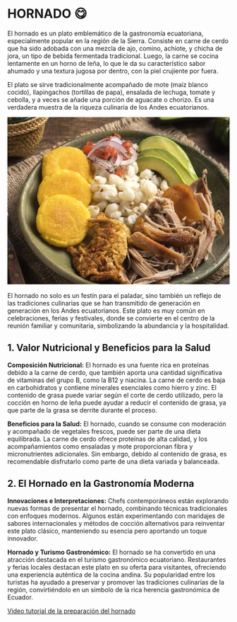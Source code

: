  # HORNADO 😋

El hornado es un plato emblemático de la gastronomía ecuatoriana, especialmente popular en la región de la Sierra. Consiste en carne de cerdo que ha sido adobada con una mezcla de ajo, comino, achiote, y chicha de jora, un tipo de bebida fermentada tradicional. Luego, la carne se cocina lentamente en un horno de leña, lo que le da su característico sabor ahumado y una textura jugosa por dentro, con la piel crujiente por fuera.

El plato se sirve tradicionalmente acompañado de mote (maíz blanco cocido), llapingachos (tortillas de papa), ensalada de lechuga, tomate y cebolla, y a veces se añade una porción de aguacate o chorizo. Es una verdadera muestra de la riqueza culinaria de los Andes ecuatorianos.

![hornado](imagenes/hornado.jpg)

El hornado no solo es un festín para el paladar, sino también un reflejo de las tradiciones culinarias que se han transmitido de generación en generación en los Andes ecuatorianos. Este plato es muy común en celebraciones, ferias y festivales, donde se convierte en el centro de la reunión familiar y comunitaria, simbolizando la abundancia y la hospitalidad.

## 1. Valor Nutricional y Beneficios para la Salud

**Composición Nutricional:** El hornado es una fuente rica en proteínas debido a la carne de cerdo, que también aporta una cantidad significativa de vitaminas del grupo B, como la B12 y niacina. La carne de cerdo es baja en carbohidratos y contiene minerales esenciales como hierro y zinc. El contenido de grasa puede variar según el corte de cerdo utilizado, pero la cocción en horno de leña puede ayudar a reducir el contenido de grasa, ya que parte de la grasa se derrite durante el proceso.

**Beneficios para la Salud:** El hornado, cuando se consume con moderación y acompañado de vegetales frescos, puede ser parte de una dieta equilibrada. La carne de cerdo ofrece proteínas de alta calidad, y los acompañamientos como ensaladas y mote proporcionan fibra y micronutrientes adicionales. Sin embargo, debido al contenido de grasa, es recomendable disfrutarlo como parte de una dieta variada y balanceada.

## 2. El Hornado en la Gastronomía Moderna

**Innovaciones e Interpretaciones:** Chefs contemporáneos están explorando nuevas formas de presentar el hornado, combinando técnicas tradicionales con enfoques modernos. Algunos están experimentando con maridajes de sabores internacionales y métodos de cocción alternativos para reinventar este plato clásico, manteniendo su esencia pero aportando un toque innovador.

**Hornado y Turismo Gastronómico:** El hornado se ha convertido en una atracción destacada en el turismo gastronómico ecuatoriano. Restaurantes y ferias locales destacan este plato en su oferta para visitantes, ofreciendo una experiencia auténtica de la cocina andina. Su popularidad entre los turistas ha ayudado a preservar y promover las tradiciones culinarias de la región, convirtiéndolo en un símbolo de la rica herencia gastronómica de Ecuador.

[Video tutorial de la preparación del hornado](https://www.youtube.com/watch?v=wWzDb8uB6wo)